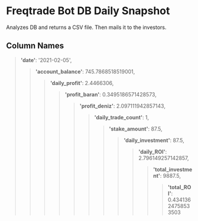 # Freqtrade Bot DB Daily Snapshot

Analyzes DB and returns a CSV file. Then mails it to the investors.

## Column Names

>**'date'**: '2021-02-05',  
>>**'account_balance'**: 745.7868518519001,  
>>>**'daily_profit'**: 2.4466306,  
>>>>**'profit_baran'**: 0.3495186571428573,  
>>>>>**'profit_deniz'**: 2.097111942857143,  
>>>>>>**'daily_trade_count'**: 1,  
>>>>>>>**'stake_amount'**: 87.5,  
>>>>>>>>**'daily_investment'**: 87.5,   
>>>>>>>>>**'daily_ROI'**: 2.796149257142857,  
>>>>>>>>>>**'total_investment'**: 9887.5,  
>>>>>>>>>>>**'total_ROI'**: 0.43413624758533503
